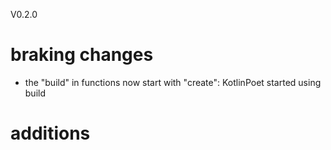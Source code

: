 V0.2.0

# braking changes
- the "build" in functions now start with "create": KotlinPoet started using build

# additions
